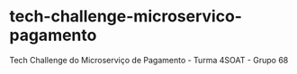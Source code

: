 # tech-challenge-microservico-pagamento
Tech Challenge do Microserviço de Pagamento - Turma 4SOAT - Grupo 68
